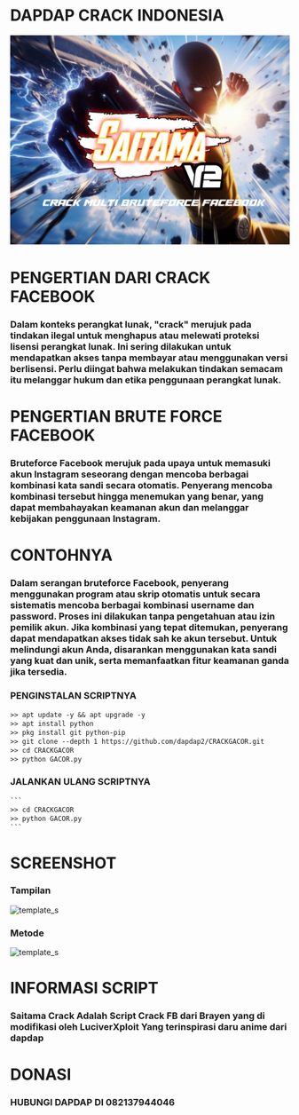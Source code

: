 # DAPDAP CRACK INDONESIA 
![template_s](https://github.com/dapdap2/CRACKGACOR/blob/main/img/20240205_060344.jpg)
# PENGERTIAN DARI CRACK FACEBOOK
### Dalam konteks perangkat lunak, "crack" merujuk pada tindakan ilegal untuk menghapus atau melewati proteksi lisensi perangkat lunak. Ini sering dilakukan untuk mendapatkan akses tanpa membayar atau menggunakan versi berlisensi. Perlu diingat bahwa melakukan tindakan semacam itu melanggar hukum dan etika penggunaan perangkat lunak.
# PENGERTIAN BRUTE FORCE FACEBOOK
### Bruteforce Facebook merujuk pada upaya untuk memasuki akun Instagram seseorang dengan mencoba berbagai kombinasi kata sandi secara otomatis. Penyerang mencoba kombinasi tersebut hingga menemukan yang benar, yang dapat membahayakan keamanan akun dan melanggar kebijakan penggunaan Instagram.
# CONTOHNYA
### Dalam serangan bruteforce Facebook, penyerang menggunakan program atau skrip otomatis untuk secara sistematis mencoba berbagai kombinasi username dan password. Proses ini dilakukan tanpa pengetahuan atau izin pemilik akun. Jika kombinasi yang tepat ditemukan, penyerang dapat mendapatkan akses tidak sah ke akun tersebut. Untuk melindungi akun Anda, disarankan menggunakan kata sandi yang kuat dan unik, serta memanfaatkan fitur keamanan ganda jika tersedia.
### PENGINSTALAN SCRIPTNYA

  ```
  >> apt update -y && apt upgrade -y
  >> apt install python
  >> pkg install git python-pip
  >> git clone --depth 1 https://github.com/dapdap2/CRACKGACOR.git
  >> cd CRACKGACOR
  >> python GACOR.py
  ```
  ### JALANKAN ULANG SCRIPTNYA
  
    ```
    >> cd CRACKGACOR
    >> python GACOR.py
    ```
# SCREENSHOT
### Tampilan
![template_s](https://github.com/dapdap2/CRACKGACOR/blob/main/img/Picsart_24-02-05_05-50-43-365.jpg)
### Metode
![template_s](https://github.com/dapdap2/CRACKGACOR/blob/main/img/Picsart_24-02-05_05-51-08-424.jpg)
# INFORMASI SCRIPT
### Saitama Crack Adalah Script Crack FB dari Brayen yang di modifikasi oleh LuciverXploit Yang terinspirasi daru anime dari dapdap
# DONASI 
### HUBUNGI DAPDAP DI 082137944046
